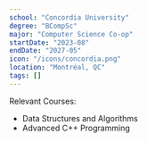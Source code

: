 ```yaml
---
school: "Concordia University"
degree: "BCompSc"
major: "Computer Science Co-op"
startDate: "2023-08"
endDate: "2027-05"
icon: "/icons/concordia.png"
location: "Montréal, QC"
tags: []
---
```

Relevant Courses:
- Data Structures and Algorithms
- Advanced C++ Programming

